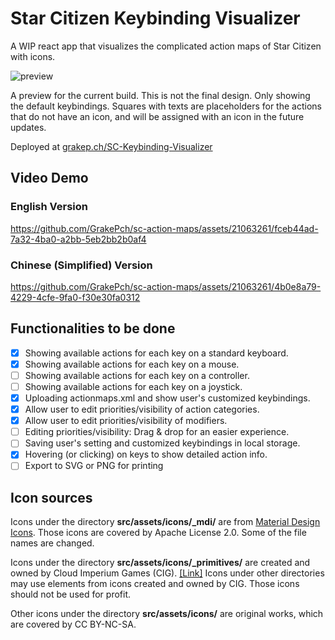 # Star Citizen Keybinding Visualizer

A WIP react app that visualizes the complicated action maps of Star Citizen with icons.

![preview](/images/sc-keybinding-visualizer.png)

A preview for the current build. This is not the final design. Only showing the default keybindings. Squares with texts are placeholders for the actions that do not have an icon, and will be assigned with an icon in the future updates.

Deployed at [grakep.ch/SC-Keybinding-Visualizer](https://grakep.ch/SC-Keybinding-Visualizer/)

## Video Demo

### English Version

https://github.com/GrakePch/sc-action-maps/assets/21063261/fceb44ad-7a32-4ba0-a2bb-5eb2bb2b0af4

### Chinese (Simplified) Version

https://github.com/GrakePch/sc-action-maps/assets/21063261/4b0e8a79-4229-4cfe-9fa0-f30e30fa0312

## Functionalities to be done

- [x] Showing available actions for each key on a standard keyboard.
- [x] Showing available actions for each key on a mouse.
- [ ] Showing available actions for each key on a controller.
- [ ] Showing available actions for each key on a joystick.
- [x] Uploading actionmaps.xml and show user's customized keybindings.
- [x] Allow user to edit priorities/visibility of action categories. 
- [x] Allow user to edit priorities/visibility of modifiers. 
- [ ] Editing priorities/visibility: Drag & drop for an easier experience.
- [ ] Saving user's setting and customized keybindings in local storage.
- [x] Hovering (or clicking) on keys to show detailed action info.
- [ ] Export to SVG or PNG for printing

## Icon sources

Icons under the directory **src/assets/icons/_mdi/** are from [Material Design Icons](https://pictogrammers.com/library/mdi/). Those icons are covered by Apache License 2.0. Some of the file names are changed.

Icons under the directory **src/assets/icons/_primitives/** are created and owned by Cloud Imperium Games (CIG). [[Link]](https://robertsspaceindustries.com/pledge/ships/gladius/Gladius#holo-viewer) Icons under other directories may use elements from icons created and owned by CIG. Those icons should not be used for profit.

Other icons under the directory **src/assets/icons/** are original works, which are covered by CC BY-NC-SA.